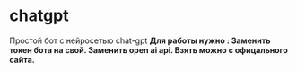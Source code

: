 # chatgpt
Простой бот с нейросетью chat-gpt
<b> Для работы нужно <b/>:
Заменить токен бота на свой. Заменить open ai api. Взять можно с офицального сайта.
